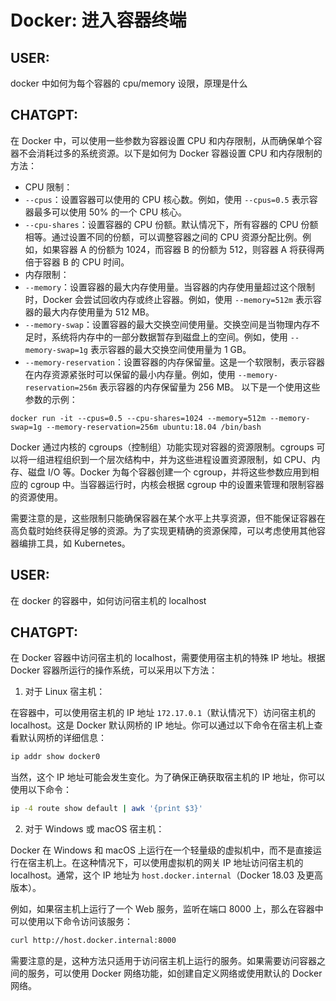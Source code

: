 # Docker: 进入容器终端



## USER:

docker 中如何为每个容器的 cpu/memory 设限，原理是什么

## CHATGPT:

在 Docker 中，可以使用一些参数为容器设置 CPU 和内存限制，从而确保单个容器不会消耗过多的系统资源。以下是如何为 Docker 容器设置 CPU 和内存限制的方法：

- CPU 限制：
- `--cpus`：设置容器可以使用的 CPU 核心数。例如，使用 `--cpus=0.5` 表示容器最多可以使用 50% 的一个 CPU 核心。
- `--cpu-shares`：设置容器的 CPU 份额。默认情况下，所有容器的 CPU 份额相等。通过设置不同的份额，可以调整容器之间的 CPU 资源分配比例。例如，如果容器 A 的份额为 1024，而容器 B 的份额为 512，则容器 A 将获得两倍于容器 B 的 CPU 时间。
- 内存限制：
- `--memory`：设置容器的最大内存使用量。当容器的内存使用量超过这个限制时，Docker 会尝试回收内存或终止容器。例如，使用 `--memory=512m` 表示容器的最大内存使用量为 512 MB。
- `--memory-swap`：设置容器的最大交换空间使用量。交换空间是当物理内存不足时，系统将内存中的一部分数据暂存到磁盘上的空间。例如，使用 `--memory-swap=1g` 表示容器的最大交换空间使用量为 1 GB。
- `--memory-reservation`：设置容器的内存保留量。这是一个软限制，表示容器在内存资源紧张时可以保留的最小内存量。例如，使用 `--memory-reservation=256m` 表示容器的内存保留量为 256 MB。
以下是一个使用这些参数的示例：

```
docker run -it --cpus=0.5 --cpu-shares=1024 --memory=512m --memory-swap=1g --memory-reservation=256m ubuntu:18.04 /bin/bash

```

Docker 通过内核的 cgroups（控制组）功能实现对容器的资源限制。cgroups 可以将一组进程组织到一个层次结构中，并为这些进程设置资源限制，如 CPU、内存、磁盘 I/O 等。Docker 为每个容器创建一个 cgroup，并将这些参数应用到相应的 cgroup 中。当容器运行时，内核会根据 cgroup 中的设置来管理和限制容器的资源使用。

需要注意的是，这些限制只能确保容器在某个水平上共享资源，但不能保证容器在高负载时始终获得足够的资源。为了实现更精确的资源保障，可以考虑使用其他容器编排工具，如 Kubernetes。

## USER:

在 docker 的容器中，如何访问宿主机的 localhost

## CHATGPT:

在 Docker 容器中访问宿主机的 localhost，需要使用宿主机的特殊 IP 地址。根据 Docker 容器所运行的操作系统，可以采用以下方法：

1. 对于 Linux 宿主机：

在容器中，可以使用宿主机的 IP 地址 `172.17.0.1`（默认情况下）访问宿主机的 localhost。这是 Docker 默认网桥的 IP 地址。你可以通过以下命令在宿主机上查看默认网桥的详细信息：

```bash
ip addr show docker0
```
当然，这个 IP 地址可能会发生变化。为了确保正确获取宿主机的 IP 地址，你可以使用以下命令：

```bash
ip -4 route show default | awk '{print $3}'
```

2. 对于 Windows 或 macOS 宿主机：

Docker 在 Windows 和 macOS 上运行在一个轻量级的虚拟机中，而不是直接运行在宿主机上。在这种情况下，可以使用虚拟机的网关 IP 地址访问宿主机的 localhost。通常，这个 IP 地址为 `host.docker.internal`（Docker 18.03 及更高版本）。

例如，如果宿主机上运行了一个 Web 服务，监听在端口 8000 上，那么在容器中可以使用以下命令访问该服务：
```bash
curl http://host.docker.internal:8000
```


需要注意的是，这种方法只适用于访问宿主机上运行的服务。如果需要访问容器之间的服务，可以使用 Docker 网络功能，如创建自定义网络或使用默认的 Docker 网络。


